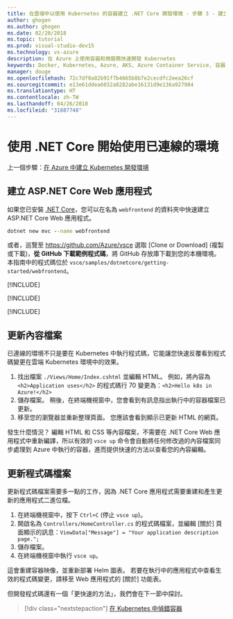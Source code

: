 ```yaml
---
title: 在雲端中以使用 Kubernetes 的容器建立 .NET Core 開發環境 - 步驟 3 - 建立 ASP.NET Core Web 應用程式 | Microsoft Docs
author: ghogen
ms.author: ghogen
ms.date: 02/20/2018
ms.topic: tutorial
ms.prod: visual-studio-dev15
ms.technology: vs-azure
description: 在 Azure 上使用容器和微服務快速開發 Kubernetes
keywords: Docker, Kubernetes, Azure, AKS, Azure Container Service, 容器
manager: douge
ms.openlocfilehash: 72c7df0a82b91f7b4665b8b7e2cecdfc2eea26cf
ms.sourcegitcommit: e13e61ddea6032a8282abe16131d9e136a927984
ms.translationtype: HT
ms.contentlocale: zh-TW
ms.lasthandoff: 04/26/2018
ms.locfileid: "31887748"
---
```

# <a name="get-started-on-connected-environment-with-net-core"></a>使用 .NET Core 開始使用已連線的環境

上一個步驟：[在 Azure 中建立 Kubernetes 開發環境](get-started-netcore-02.md)

## <a name="create-an-aspnet-core-web-app"></a>建立 ASP.NET Core Web 應用程式
如果您已安裝 [.NET Core](https://www.microsoft.com/net)，您可以在名為 `webfrontend` 的資料夾中快速建立 ASP.NET Core Web 應用程式。
```cmd
dotnet new mvc --name webfrontend
```

或者，巡覽至 https://github.com/Azure/vsce 選取 [Clone or Download] (複製或下載)，**從 GitHub 下載範例程式碼**，將 GitHub 存放庫下載到您的本機環境。 本指南中的程式碼位於 `vsce/samples/dotnetcore/getting-started/webfrontend`。

[!INCLUDE[](includes/vsce-init.md)]

[!INCLUDE[](includes/ensure-env-created.md)]

[!INCLUDE[](includes/build-and-run-in-k8s-cli.md)]

## <a name="update-a-content-file"></a>更新內容檔案
已連線的環境不只是要在 Kubernetes 中執行程式碼，它能讓您快速反覆看到程式碼變更在雲端 Kubernetes 環境中的效果。

1. 找出檔案 `./Views/Home/Index.cshtml` 並編輯 HTML。 例如，將內容為 `<h2>Application uses</h2>` 的程式碼行 70 變更為：`<h2>Hello k8s in Azure!</h2>`
1. 儲存檔案。 稍後，在終端機視窗中，您會看到有訊息指出執行中的容器檔案已更新。
1. 移至您的瀏覽器並重新整理頁面。 您應該會看到顯示已更新 HTML 的網頁。

發生什麼情況？ 編輯 HTML 和 CSS 等內容檔案，不需要在 .NET Core Web 應用程式中重新編譯，所以有效的 `vsce up` 命令會自動將任何修改過的內容檔案同步處理到 Azure 中執行的容器，進而提供快速的方法以查看您的內容編輯。

## <a name="update-a-code-file"></a>更新程式碼檔案
更新程式碼檔案需要多一點的工作，因為 .NET Core 應用程式需要重建和產生更新的應用程式二進位檔。

1. 在終端機視窗中，按下 `Ctrl+C` (停止 `vsce up`)。
1. 開啟名為 `Controllers/HomeController.cs` 的程式碼檔案，並編輯 [關於] 頁面顯示的訊息：`ViewData["Message"] = "Your application description page.";`
1. 儲存檔案。
1. 在終端機視窗中執行 `vsce up`。 

這會重建容器映像，並重新部署 Helm 圖表。 若要在執行中的應用程式中查看生效的程式碼變更，請移至 Web 應用程式的 [關於] 功能表。


但開發程式碼還有一個「更快速的方法」，我們會在下一節中探討。 
> [!div class="nextstepaction"]
> [在 Kubernetes 中偵錯容器](get-started-netcore-04.md)

